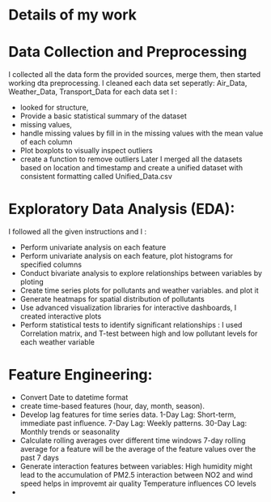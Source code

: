 # Details of my work

# Data Collection and Preprocessing
I collected all the data form the provided sources, merge them, then started working dta preprocessing.
I cleaned each data set seperatly: Air_Data, Weather_Data, Transport_Data
for each data set I  : 
- looked for structure,
- Provide a basic statistical summary of the dataset
- missing values,
- handle missing values by fill in in the missing values with the mean value of each column
- Plot boxplots to visually inspect outliers
- create a function to  remove outliers
Later I merged all the datasets based on location and timestamp and create a unified dataset with consistent formatting called Unified_Data.csv

# Exploratory Data Analysis (EDA): 
I followed all the given instructions and I :
- Perform univariate analysis on each feature
- Perform univariate analysis on each feature, plot histograms for specified columns
- Conduct bivariate analysis to explore relationships between variables by ploting 
- Create time series plots for pollutants and weather variables. and plot it
- Generate heatmaps for spatial distribution of pollutants
- Use advanced visualization libraries for interactive dashboards, I created interactive plots
- Perform statistical tests to identify significant relationships : I used Correlation matrix, and T-test between high and low pollutant levels for each weather variable

# Feature Engineering: 
- Convert Date to datetime format
- create time-based features (hour, day, month, season).
- Develop lag features for time series data.
1-Day Lag: Short-term, immediate past influence.
7-Day Lag: Weekly patterns.
30-Day Lag: Monthly trends or seasonality
- Calculate rolling averages over different time windows
7-day rolling average for a feature will be the average of the feature values over the past 7 days
- Generate interaction features between variables:
High humidity might lead to the accumulation of PM2.5
interaction between NO2 and wind speed helps in improvemt air quality
Temperature influences CO levels
-




